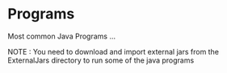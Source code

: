 Programs
========

Most common Java Programs ... 


NOTE : You need to download and import external jars from the ExternalJars directory to run some of the java programs

